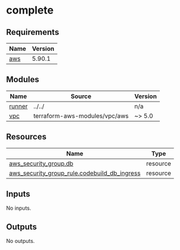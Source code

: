 # complete

<!-- BEGIN_TF_DOCS -->
## Requirements

| Name | Version |
|------|---------|
| <a name="requirement_aws"></a> [aws](#requirement\_aws) | 5.90.1 |

## Modules

| Name | Source | Version |
|------|--------|---------|
| <a name="module_runner"></a> [runner](#module\_runner) | ../../ | n/a |
| <a name="module_vpc"></a> [vpc](#module\_vpc) | terraform-aws-modules/vpc/aws | ~> 5.0 |

## Resources

| Name | Type |
|------|------|
| [aws_security_group.db](https://registry.terraform.io/providers/hashicorp/aws/5.90.1/docs/resources/security_group) | resource |
| [aws_security_group_rule.codebuild_db_ingress](https://registry.terraform.io/providers/hashicorp/aws/5.90.1/docs/resources/security_group_rule) | resource |

## Inputs

No inputs.

## Outputs

No outputs.
<!-- END_TF_DOCS -->

